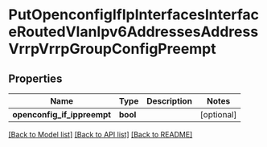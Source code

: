 # PutOpenconfigIfIpInterfacesInterfaceRoutedVlanIpv6AddressesAddressVrrpVrrpGroupConfigPreempt

## Properties
Name | Type | Description | Notes
------------ | ------------- | ------------- | -------------
**openconfig_if_ippreempt** | **bool** |  | [optional] 

[[Back to Model list]](../README.md#documentation-for-models) [[Back to API list]](../README.md#documentation-for-api-endpoints) [[Back to README]](../README.md)


